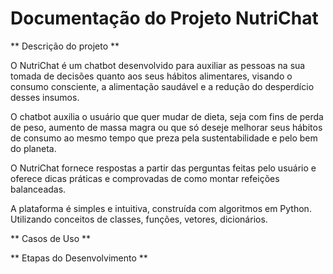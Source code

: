 # Documentação do Projeto NutriChat

** Descrição do projeto **

O NutriChat é um chatbot desenvolvido para auxiliar as pessoas na sua tomada de decisões quanto aos seus hábitos alimentares, visando o consumo consciente, a alimentação saudável e a redução do desperdício desses insumos.

O chatbot auxilia o usuário que quer mudar de dieta, seja com fins de perda de peso, aumento de massa magra ou que só deseje melhorar seus hábitos de consumo ao mesmo tempo que preza pela sustentabilidade e pelo bem do planeta. 

O NutriChat fornece respostas a partir das perguntas feitas pelo usuário e oferece dicas práticas e comprovadas de como montar refeições balanceadas.

A plataforma é simples e intuitiva, construída com algoritmos em Python. Utilizando conceitos de classes, funções, vetores, dicionários.

** Casos de Uso **


** Etapas do Desenvolvimento **
